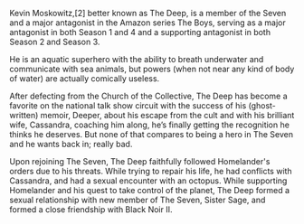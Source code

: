 Kevin Moskowitz,[2] better known as The Deep, is a member of the Seven and a major antagonist in the Amazon series The Boys, serving as a major antagonist in both Season 1 and 4 and a supporting antagonist in both Season 2 and Season 3.

He is an aquatic superhero with the ability to breath underwater and communicate with sea animals, but powers (when not near any kind of body of water) are actually comically useless.

After defecting from the Church of the Collective, The Deep has become a favorite on the national talk show circuit with the success of his (ghost-written) memoir, Deeper, about his escape from the cult and with his brilliant wife, Cassandra, coaching him along, he’s finally getting the recognition he thinks he deserves. But none of that compares to being a hero in The Seven and he wants back in; really bad.

Upon rejoining The Seven, The Deep faithfully followed Homelander's orders due to his threats. While trying to repair his life, he had conflicts with Cassandra, and had a sexual encounter with an octopus. While supporting Homelander and his quest to take control of the planet, The Deep formed a sexual relationship with new member of The Seven, Sister Sage, and formed a close friendship with Black Noir II. 
